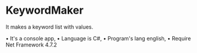 # KeywordMaker
It makes a keyword list with values.


• It's a console app,
• Language is C#,
• Program's lang english,
• Require Net Framework 4.7.2
